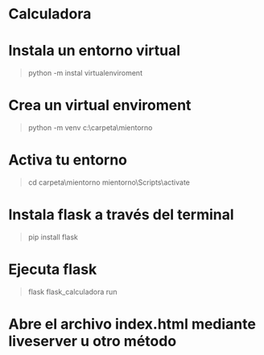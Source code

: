 # Calculadora

# Instala un entorno virtual
>python -m instal virtualenviroment

# Crea un virtual enviroment
>python -m venv c:\carpeta\mientorno

# Activa tu entorno
>cd carpeta\mientorno
>mientorno\Scripts\activate

# Instala flask a través del terminal
>pip install flask

# Ejecuta flask
>flask flask_calculadora run

# Abre el archivo index.html mediante liveserver u otro método
